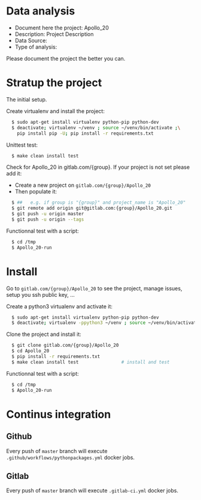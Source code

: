 # Data analysis
- Document here the project: Apollo_20
- Description: Project Description
- Data Source:
- Type of analysis:

Please document the project the better you can.

# Stratup the project

The initial setup.

Create virtualenv and install the project:
```bash
  $ sudo apt-get install virtualenv python-pip python-dev
  $ deactivate; virtualenv ~/venv ; source ~/venv/bin/activate ;\
    pip install pip -U; pip install -r requirements.txt
```

Unittest test:
```bash
  $ make clean install test
```

Check for Apollo_20 in gitlab.com/{group}.
If your project is not set please add it:

- Create a new project on `gitlab.com/{group}/Apollo_20`
- Then populate it:

```bash
  $ ##   e.g. if group is "{group}" and project_name is "Apollo_20"
  $ git remote add origin git@gitlab.com:{group}/Apollo_20.git
  $ git push -u origin master
  $ git push -u origin --tags
```

Functionnal test with a script:
```bash
  $ cd /tmp
  $ Apollo_20-run
```
# Install
Go to `gitlab.com/{group}/Apollo_20` to see the project, manage issues,
setup you ssh public key, ...

Create a python3 virtualenv and activate it:
```bash
  $ sudo apt-get install virtualenv python-pip python-dev
  $ deactivate; virtualenv -ppython3 ~/venv ; source ~/venv/bin/activate
```

Clone the project and install it:
```bash
  $ git clone gitlab.com/{group}/Apollo_20
  $ cd Apollo_20
  $ pip install -r requirements.txt
  $ make clean install test                # install and test
```
Functionnal test with a script:
```bash
  $ cd /tmp
  $ Apollo_20-run
``` 

# Continus integration
## Github 
Every push of `master` branch will execute `.github/workflows/pythonpackages.yml` docker jobs.
## Gitlab
Every push of `master` branch will execute `.gitlab-ci.yml` docker jobs.
